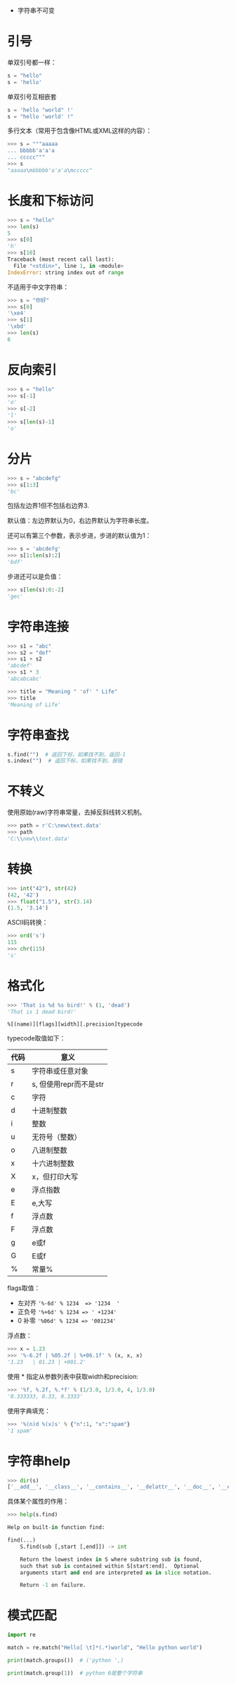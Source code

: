 * 字符串不可变

# 引号

单双引号都一样：

```python
s = "hello"
s = 'hello'
```

单双引号互相嵌套

```python
s = 'hello "world" !'
s = "hello 'world' !"
```

多行文本（常用于包含像HTML或XML这样的内容）：

```python
>>> s = """aaaaa
... bbbbb'a'a'a
... ccccc"""
>>> s
"aaaaa\nbbbbb'a'a'a\nccccc"
```



# 长度和下标访问

```py
>>> s = "hello"
>>> len(s)
5
>>> s[0]
'h'
>>> s[10]
Traceback (most recent call last):
  File "<stdin>", line 1, in <module>
IndexError: string index out of range
```

不适用于中文字符串：

```py
>>> s = "你好"
>>> s[0]
'\xe4'
>>> s[1]
'\xbd'
>>> len(s)
6
```

# 反向索引

```py
>>> s = "hello"
>>> s[-1]
'o'
>>> s[-2]
'l'
>>> s[len(s)-1]
'o'
```

# 分片

```py
>>> s = "abcdefg"
>>> s[1:3]
'bc'
```

包括左边界1但不包括右边界3.

默认值：左边界默认为0，右边界默认为字符串长度。

还可以有第三个参数，表示步进，步进的默认值为1：

```py
>>> s = 'abcdefg'
>>> s[1:len(s):2]
'bdf'
```

步进还可以是负值：

```py
>>> s[len(s):0:-2]
'gec'
```


# 字符串连接

```py
>>> s1 = "abc"
>>> s2 = "def"
>>> s1 + s2
'abcdef'
>>> s1 * 3
'abcabcabc'
```

```py
>>> title = "Meaning " 'of' " Life"
>>> title
'Meaning of Life'
```

# 字符串查找

```py
s.find("")  # 返回下标，如果找不到，返回-1
s.index("")  # 返回下标，如果找不到，报错
```

# 不转义

使用原始(raw)字符串常量，去掉反斜线转义机制。

```py
>>> path = r'C:\new\text.data'
>>> path
'C:\\new\\text.data'
```

# 转换

```py
>>> int("42"), str(42)
(42, '42')
>>> float("1.5"), str(3.14)
(1.5, '3.14')
```

ASCII码转换：

```py
>>> ord('s')
115
>>> chr(115)
's'
```

# 格式化

```py
>>> 'That is %d %s bird!' % (1, 'dead')
'That is 1 dead bird!'
```

`%[(name)][flags][width][.precision]typecode`

typecode取值如下：

| 代码   | 意义               |
| ---- | ---------------- |
| s    | 字符串或任意对象         |
| r    | s, 但使用repr而不是str |
| c    | 字符               |
| d    | 十进制整数            |
| i    | 整数               |
| u    | 无符号（整数）          |
| o    | 八进制整数            |
| x    | 十六进制整数           |
| X    | x，但打印大写          |
| e    | 浮点指数             |
| E    | e,大写             |
| f    | 浮点数              |
| F    | 浮点数              |
| g    | e或f              |
| G    | E或f              |
| %    | 常量%              |



flags取值：

* 左对齐 `'%-6d' % 1234  => '1234  '`
* 正负号 `'%+6d' % 1234 => ' +1234'`
* 0 补零 `'%06d' % 1234 => '001234'`

浮点数：

```py
>>> x = 1.23
>>> '%-6.2f | %05.2f | %+06.1f' % (x, x, x)
'1.23   | 01.23 | +001.2'
```

使用 * 指定从参数列表中获取width和precision:

```py
>>> '%f, %.2f, %.*f' % (1/3.0, 1/3.0, 4, 1/3.0)
'0.333333, 0.33, 0.3333'
```

使用字典填充：

```py
>>> '%(n)d %(x)s' % {"n":1, "x":"spam"}
'1 spam'
```





# 字符串help

```py
>>> dir(s)
['__add__', '__class__', '__contains__', '__delattr__', '__doc__', '__eq__', '__format__', '__ge__', '__getattribute__', '__getitem__', '__getnewargs__', '__getslice__', '__gt__', '__hash__', '__init__', '__le__', '__len__', '__lt__', '__mod__', '__mul__', '__ne__', '__new__', '__reduce__', '__reduce_ex__', '__repr__', '__rmod__', '__rmul__', '__setattr__', '__sizeof__', '__str__', '__subclasshook__', '_formatter_field_name_split', '_formatter_parser', 'capitalize', 'center', 'count', 'decode', 'encode', 'endswith', 'expandtabs', 'find', 'format', 'index', 'isalnum', 'isalpha', 'isdigit', 'islower', 'isspace', 'istitle', 'isupper', 'join', 'ljust', 'lower', 'lstrip', 'partition', 'replace', 'rfind', 'rindex', 'rjust', 'rpartition', 'rsplit', 'rstrip', 'split', 'splitlines', 'startswith', 'strip', 'swapcase', 'title', 'translate', 'upper', 'zfill']
```

具体某个属性的作用：

```py
>>> help(s.find)

Help on built-in function find:

find(...)
    S.find(sub [,start [,end]]) -> int

    Return the lowest index in S where substring sub is found,
    such that sub is contained within S[start:end].  Optional
    arguments start and end are interpreted as in slice notation.

    Return -1 on failure.
```


# 模式匹配

```py
import re

match = re.match("Hello[ \t]*(.*)world", "Hello python world")

print(match.groups())  # ('python ',)

print(match.group(1))  # python 0是整个字符串
```